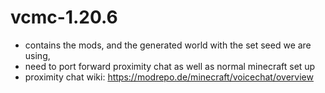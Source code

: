 # vcmc-1.20.6
 - contains the mods, and the generated world with the set seed we are using,
 - need to port forward proximity chat as well as normal minecraft set up
 - proximity chat wiki: https://modrepo.de/minecraft/voicechat/overview
